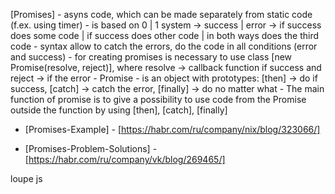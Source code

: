 [Promises]
    - asyns code, which can be made separately from static code (f.ex. using timer)
    - is based on 0 | 1 system -> success | error -> if success does some code | if success does other code | in both ways does the third code
    - syntax allow to catch the errors, do the code in all conditions (error and success)
    - for creating promises is necessary to use class [new Promise(resolve, reject)], where resolve -> callback function if success and reject -> if the error
    - Promise - is an object with prototypes: [then] -> do if success, [catch] -> catch the error, [finally] -> do no matter what
    - The main function of promise is to give a possibility to use code from the Promise outside the function by using [then], [catch], [finally] 


- [Promises-Example] - [https://habr.com/ru/company/nix/blog/323066/]

- [Promises-Problem-Solutions] - [https://habr.com/ru/company/vk/blog/269465/]

loupe js